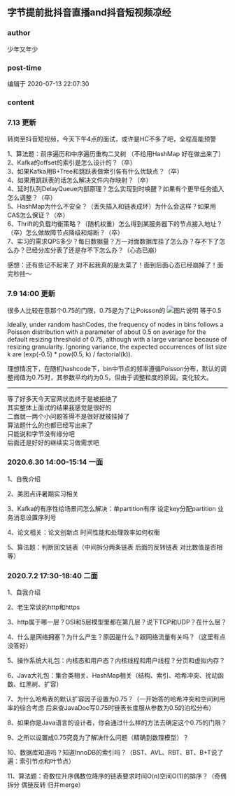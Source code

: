 ## 字节提前批抖音直播and抖音短视频凉经
### author 
少年又年少
### post-time 

编辑于  2020-07-13 22:07:30
### content 
<div class="post-topic-des nc-post-content">
 <h3>
  7.13 更新
 </h3>
 <p>
  转岗至抖音短视频，今天下午4点的面试，或许是HC不多了吧，全程高能预警
 </p>
 <p>
  1、算法题：前序遍历和中序遍历重构二叉树 （不给用HashMap 好在做出来了）
  <br/>
  2、Kafka的offset的索引是怎么设计的？（卒）
  <br/>
  3、如果Kafka用B+Tree和跳跃表做索引各有什么优缺点？（卒）
  <br/>
  4、如果用跳跃表的话怎么解决文件内存映射？（卒）
  <br/>
  4、延时队列DelayQueue内部原理？怎么实现到时唤醒？如果有个更早任务插入怎么调整？（卒）
  <br/>
  5、HashMap为什么不安全？（丢失插入和链表成环）为什么会这样？如果用CAS怎么保证？（卒）
  <br/>
  6、Thrift的负载均衡策略？（随机权重）怎么得到某服务器下的节点接入地址？（卒）怎么做故障节点降级和熔断？（卒）
  <br/>
  7、实习的需求QPS多少？每日数据量？万一对面数据库挂了怎么办？存不下了怎么办？已经分库分表了还是存不下怎么办？（心态已崩）
 </p>
 <p>
  感想：还有些记不起来了 对不起我真的是太菜了！面到后面心态已经崩掉了！面完秒挂～
 </p>
 <h3>
  7.9 14:00 更新
 </h3>
 <p>
  很多人比较在意那个0.75的门限，0.75是为了让Poisson的
  <img alt="图片说明" src="https://www.nowcoder.com/equation?tex=%5Clambda" title="图片标题"/>
  等于0.5
 </p>
 <p>
  Ideally, under random hashCodes, the frequency of nodes in bins follows a Poisson distribution with a parameter of about 0.5 on average for the default resizing threshold of 0.75, although with a large variance because of resizing granularity. Ignoring variance, the expected occurrences of list size k are (exp(-0.5) * pow(0.5, k) / factorial(k)).
 </p>
 <p>
  理想情况下，在随机hashcode下，bin中节点的频率遵循Poisson分布，默认的调整阈值为0.75时，其参数平均约为0.5，但由于调整粒度的原因，变化较大。
 </p>
 <hr/>
 <p>
  等了好多天今天官网状态终于是被拒绝了
  <br/>
  其实整体上面试的结果我感觉是很好的
  <br/>
  二面就一两个小问题答得不是很好就被挂掉了
  <br/>
  算法题什么的也都已经写出来了
  <br/>
  只能说和字节没有缘分吧
  <br/>
  后面还是好好的继续实习做需求吧
 </p>
 <h3>
  2020.6.30 14:00-15:14 一面
 </h3>
 <p>
  1、自我介绍
 </p>
 <p>
  2、美团点评暑期实习相关
 </p>
 <p>
  3、Kafka的有序性给场景问怎么解决：单partition有序 设定key分配partition 业务消息设置序列号
 </p>
 <p>
  4、论文相关：论文创新点 时间性能和处理效率如何权衡
 </p>
 <p>
  5、算法题：判断回文链表（中间拆分两条链表 后面的反转链表 对比数值是否相等）
 </p>
 <h3>
  2020.7.2 17:30-18:40 二面
 </h3>
 <p>
  1、自我介绍
 </p>
 <p>
  2、老生常谈的http和https
 </p>
 <p>
  3、http属于哪一层？OSI和5层模型里都在第几层？说下TCP和UDP？在什么层？
 </p>
 <p>
  4、什么是网络拥塞？为什么产生？原因是什么？跟网络流量有关吗？（这里有点没答好）
 </p>
 <p>
  5、操作系统大礼包：内核态和用户态？内核线程和用户线程？分页和虚拟内存？
 </p>
 <p>
  6、Java大礼包：集合类相关、HashMap相关（结构、索引、哈希冲突、扰动函数、红黑树、扩容）
 </p>
 <p>
  7、为什么哈希表的默认扩容因子设置为0.75？（一开始答的哈希冲突和空间利用率的综合考虑 后来查JavaDoc写0.75时链表长度服从参数为0.5的泊松分布）
 </p>
 <p>
  8、如果你是Java语言的设计者，你会通过什么样的方法去确定这个0.75的门限？
 </p>
 <p>
  9、之所以设置成0.75究竟为了解决什么问题（精确到数理模型）？
 </p>
 <p>
  10、数据库知道吗？知道InnoDB的索引吗？（BST、AVL、RBT、BT、B+T说了遍：索引节点和叶节点）
 </p>
 <p>
  11、算法题：奇数位升序偶数位降序的链表要求时间O(n)空间O(1)的排序？（奇偶拆分 偶链反转 归并merge）
 </p>
</div>
